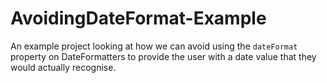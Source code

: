 # AvoidingDateFormat-Example
An example project looking at how we can avoid using the `dateFormat` property on DateFormatters to provide the user with a date value that they would actually recognise. 
